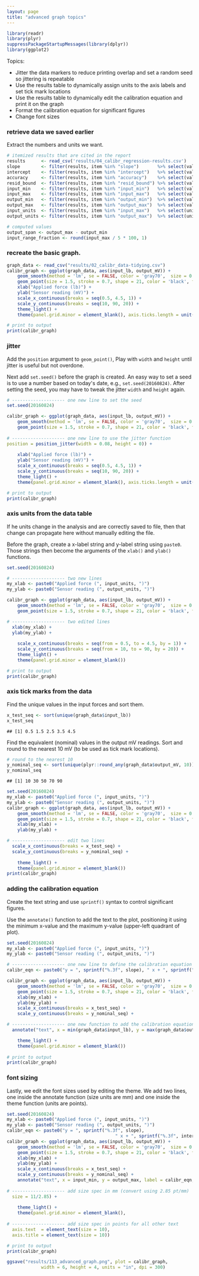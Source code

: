 ```yaml
---
layout: page
title: "advanced graph topics"
---
```





```r
library(readr)
library(plyr)
suppressPackageStartupMessages(library(dplyr))
library(ggplot2)
```

Topics: 

- Jitter the data markers to reduce printing overlap and set a random seed so jittering is repeatable 
- Use the results table to dynamically assign units to the axis labels and set  tick mark locations
- Use the results table to dynamically edit the calibration equation and print it on the graph
- Format the calibration equation for significant figures
- Change font sizes

### retrieve data we saved earlier

Extract the numbers and units we want. 


```r
# itemized results that are cited in the report 
results      <- read_csv('results/04_calibr_regression-results.csv')
slope        <- filter(results, item %in% "slope")       %>% select(value)
intercept    <- filter(results, item %in% "intercept")   %>% select(value)
accuracy     <- filter(results, item %in% "accuracy")    %>% select(value)
resid_bound  <- filter(results, item %in% "resid_bound") %>% select(value)
input_min    <- filter(results, item %in% "input_min")   %>% select(value)
input_max    <- filter(results, item %in% "input_max")   %>% select(value)
output_min   <- filter(results, item %in% "output_min")  %>% select(value)
output_max   <- filter(results, item %in% "output_max")  %>% select(value)
input_units  <- filter(results, item %in% "input_max")   %>% select(units)
output_units <- filter(results, item %in% "output_max")  %>% select(units)

# computed values
output_span <- output_max - output_min
input_range_fraction <- round(input_max / 5 * 100, 1)
```


### recreate the basic graph. 


```r
graph_data <- read_csv("results/02_calibr_data-tidying.csv")
calibr_graph <- ggplot(graph_data, aes(input_lb, output_mV)) +
    geom_smooth(method = 'lm', se = FALSE, color = 'gray70',  size = 0.5) + 
    geom_point(size = 1.5, stroke = 0.7, shape = 21, color = 'black', fill= 'gray70') +
    xlab("Applied force (lb)") + 
    ylab("Sensor reading (mV)") +
    scale_x_continuous(breaks = seq(0.5, 4.5, 1)) +
    scale_y_continuous(breaks = seq(10, 90, 20)) +
    theme_light() +
    theme(panel.grid.minor = element_blank(), axis.ticks.length = unit(2, "mm"))

# print to output	
print(calibr_graph)
```

### jitter

Add the `position` argument to `geom_point()`, Play with `width` and `height` until jitter is useful but not overdone. 

Next add `set.seed()` before the graph is created. An easy way to set a seed is to use a number based on today's date, e.g., `set.seed(20160824)`. After setting the seed, you may have to tweak the jitter `width` and `height` again. 


```r
# -------------------- one new line to set the seed
set.seed(20160824)

calibr_graph <- ggplot(graph_data, aes(input_lb, output_mV)) +
    geom_smooth(method = 'lm', se = FALSE, color = 'gray70',  size = 0.5) + 
    geom_point(size = 1.5, stroke = 0.7, shape = 21, color = 'black', fill= 'gray70', 
						 
# -------------------- one new line to use the jitter function
position = position_jitter(width = 0.08, height = 0)) + 
	
    xlab("Applied force (lb)") + 
    ylab("Sensor reading (mV)") +
    scale_x_continuous(breaks = seq(0.5, 4.5, 1)) +
    scale_y_continuous(breaks = seq(10, 90, 20)) +
    theme_light() +
    theme(panel.grid.minor = element_blank(), axis.ticks.length = unit(2, "mm"))

# print to output	
print(calibr_graph)
```

### axis units from the data table

If he units change in the analysis and are correctly saved to file, then that change can propagate here without manually editing the file. 

Before the graph, create a x-label string and y-label string using `paste0`. Those strings then become the arguments of the `xlab()` and `ylab()` functions. 


```r
set.seed(20160824)

# -------------------- two new lines
my_xlab <- paste0("Applied force (", input_units, ")")
my_ylab <- paste0("Sensor reading (", output_units, ")")

calibr_graph <- ggplot(graph_data, aes(input_lb, output_mV)) +
    geom_smooth(method = 'lm', se = FALSE, color = 'gray70',  size = 0.5) + 
    geom_point(size = 1.5, stroke = 0.7, shape = 21, color = 'black', fill= 'gray70', position = position_jitter(width = 0.08, height = 0)) + 

# -------------------- two edited lines	
  xlab(my_xlab) + 
  ylab(my_ylab) +
	
	scale_x_continuous(breaks = seq(from = 0.5, to = 4.5, by = 1)) +
	scale_y_continuous(breaks = seq(from = 10, to = 90, by = 20)) +
	theme_light() +
	theme(panel.grid.minor = element_blank())

# print to output	
print(calibr_graph)
```

### axis tick marks from the data

Find the unique values in the input forces and sort them. 


```r
x_test_seq <- sort(unique(graph_data$input_lb))
x_test_seq
```

```
## [1] 0.5 1.5 2.5 3.5 4.5
```

Find the equivalent (nominal) values in the output mV readings. Sort and round to the nearest 10 mV (to be used as tick mark locations). 


```r
# round to the nearest 10
y_nominal_seq <- sort(unique(plyr::round_any(graph_data$output_mV, 10)))
y_nominal_seq
```

```
## [1] 10 30 50 70 90
```


```r
set.seed(20160824)
my_xlab <- paste0("Applied force (", input_units, ")")
my_ylab <- paste0("Sensor reading (", output_units, ")")
calibr_graph <- ggplot(graph_data, aes(input_lb, output_mV)) +
    geom_smooth(method = 'lm', se = FALSE, color = 'gray70',  size = 0.5) + 
    geom_point(size = 1.5, stroke = 0.7, shape = 21, color = 'black', fill= 'gray70', position = position_jitter(width = 0.08, height = 0)) + 
	xlab(my_xlab) + 
	ylab(my_ylab) +

# -------------------- edit two lines
  scale_x_continuous(breaks = x_test_seq) +
  scale_y_continuous(breaks = y_nominal_seq) +
	
	theme_light() +
	theme(panel.grid.minor = element_blank())
print(calibr_graph)
```


### adding the calibration equation

Create the text string and use `sprintf()` syntax to control significant figures.

Use the `annotate()` function to add the text to the plot, positioning it using the minimum x-value and the maximum y-value (upper-left quadrant of plot).  


```r
set.seed(20160824)
my_xlab <- paste0("Applied force (", input_units, ")")
my_ylab <- paste0("Sensor reading (", output_units, ")")

# -------------------- one new line to define the calibration equation
calibr_eqn <- paste0("y = ", sprintf("%.3f", slope), " x + ", sprintf("%.3f", intercept)) 

calibr_graph <- ggplot(graph_data, aes(input_lb, output_mV)) +
    geom_smooth(method = 'lm', se = FALSE, color = 'gray70',  size = 0.5) + 
    geom_point(size = 1.5, stroke = 0.7, shape = 21, color = 'black', fill= 'gray70', position = position_jitter(width = 0.08, height = 0)) + 
	xlab(my_xlab) + 
	ylab(my_ylab) +
	scale_x_continuous(breaks = x_test_seq) +
	scale_y_continuous(breaks = y_nominal_seq) +

# -------------------- one new function to add the calibration equation
  annotate("text", x = min(graph_data$input_lb), y = max(graph_data$output_mV), label = calibr_eqn, family = "serif", fontface = "italic", hjust = "left", vjust = "top") + 

	theme_light() +
	theme(panel.grid.minor = element_blank())
		
# print to output	
print(calibr_graph)
```

### font sizing

Lastly, we edit the font sizes used by editing the theme. We add two lines, one inside the annotate function (size units are mm) and one inside the theme function (units are points). 


```r
set.seed(20160824)
my_xlab <- paste0("Applied force (", input_units, ")")
my_ylab <- paste0("Sensor reading (", output_units, ")")
calibr_eqn <- paste0("y = ", sprintf("%.3f", slope), 
										 " x + ", sprintf("%.3f", intercept)) 
calibr_graph <- ggplot(graph_data, aes(input_lb, output_mV)) +
    geom_smooth(method = 'lm', se = FALSE, color = 'gray70',  size = 0.5) + 
    geom_point(size = 1.5, stroke = 0.7, shape = 21, color = 'black', fill= 'gray70', position = position_jitter(width = 0.08, height = 0)) + 
	xlab(my_xlab) + 
	ylab(my_ylab) +
	scale_x_continuous(breaks = x_test_seq) +
	scale_y_continuous(breaks = y_nominal_seq) +
	annotate("text", x = input_min, y = output_max, label = calibr_eqn, family = "serif", fontface = "italic", hjust = "left", vjust = "top",
					 
# -------------------- add size spec in mm (convert using 2.85 pt/mm)
  size = 11/2.85) + 
	
	theme_light() +
	theme(panel.grid.minor = element_blank(), 
				
# -------------------- add size spec in points for all other text
  axis.text  = element_text(size = 10), 
  axis.title = element_text(size = 10))

# print to output	
print(calibr_graph)

ggsave("results/113_advanced_graph.png", plot = calibr_graph, 
			 width = 6, height = 4, units = "in", dpi = 300)
```


